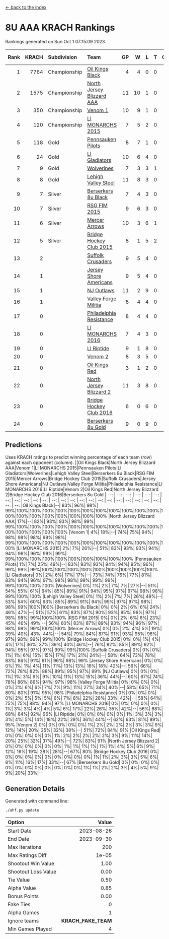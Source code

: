 [<- back to the index](readme.md)
# 8U AAA KRACH Rankings
Rankings generated on Sun Oct  1 07:15:09 2023.

Rank|KRACH|Subdivision|Team|GP|W|L|T|OTW|OTL|SoS|Exp Wins|Win Diff
---:|---:|:---|:---|---:|---:|---:|---:|---:|---:|---:|---:|---:
1|7764|Championship|[Oil Kings Black](https://gamesheetstats.com/seasons/3659/teams/140206/schedule)|4|4|0|0|0|0|320|4.8|-0.0
2|1575|Championship|[North Jersey Blizzard AAA](https://gamesheetstats.com/seasons/3659/teams/140205/schedule)|11|10|1|0|0|0|700|10.8|-0.0
3|350|Championship|[Venom 1](https://gamesheetstats.com/seasons/3659/teams/140213/schedule)|10|9|1|0|1|0|157|9.8|-0.0
4|120|Championship|[LI MONARCHS 2015](https://gamesheetstats.com/seasons/3659/teams/140198/schedule)|7|5|2|0|0|0|399|5.8|-0.0
5|118|Gold|[Pennsauken Pilots](https://gamesheetstats.com/seasons/3659/teams/140208/schedule)|8|7|1|0|0|0|45|7.8|-0.0
6|24|Gold|[LI Gladiators](https://gamesheetstats.com/seasons/3659/teams/140201/schedule)|10|6|4|0|0|0|872|6.9|0.0
7|9|Gold|[Wolverines](https://gamesheetstats.com/seasons/3659/teams/140215/schedule)|7|3|3|1|0|0|33|4.4|0.0
8|8|Gold|[Lehigh Valley Steel](https://gamesheetstats.com/seasons/3659/teams/140197/schedule)|11|8|3|0|1|0|32|8.9|0.0
9|7|Silver|[Berserkers 8u Black](https://gamesheetstats.com/seasons/3659/teams/140192/schedule)|7|4|3|0|0|0|61|4.9|0.0
10|7|Silver|[RSG FIM 2015](https://gamesheetstats.com/seasons/3659/teams/140210/schedule)|9|6|3|0|0|1|15|6.9|0.0
11|6|Silver|[Mercer Arrows](https://gamesheetstats.com/seasons/3659/teams/140202/schedule)|10|3|6|1|0|0|222|4.4|0.0
12|5|Silver|[Bridge Hockey Club 2015](https://gamesheetstats.com/seasons/3659/teams/140194/schedule)|8|1|5|2|0|1|406|2.9|0.0
13|2||[Suffolk Crusaders](https://gamesheetstats.com/seasons/3659/teams/140211/schedule)|9|5|4|0|0|0|5|5.9|0.0
14|1||[Jersey Shore Americans](https://gamesheetstats.com/seasons/3659/teams/140196/schedule)|9|5|4|0|0|0|4|5.9|0.0
15|1||[NJ Outlaws](https://gamesheetstats.com/seasons/3659/teams/140203/schedule)|11|2|9|0|0|0|812|2.9|0.0
16|1||[Valley Forge Militia](https://gamesheetstats.com/seasons/3659/teams/140212/schedule)|8|4|4|0|0|0|41|4.9|0.0
17|0||[Philadelphia Resistance](https://gamesheetstats.com/seasons/3659/teams/140209/schedule)|8|4|4|0|0|0|41|4.9|0.0
18|0||[LI MONARCHS 2016](https://gamesheetstats.com/seasons/3659/teams/140199/schedule)|7|4|3|0|0|0|1|4.9|0.0
19|0||[LI Riptide](https://gamesheetstats.com/seasons/3659/teams/140200/schedule)|9|1|8|0|0|0|1141|1.9|0.0
20|0||[Venom 2](https://gamesheetstats.com/seasons/3659/teams/140214/schedule)|8|3|5|0|0|0|1|3.9|0.0
21|0||[Oil Kings Red](https://gamesheetstats.com/seasons/3659/teams/140207/schedule)|3|1|2|0|0|0|0|1.9|0.0
22|0||[North Jersey Blizzard 2](https://gamesheetstats.com/seasons/3659/teams/140204/schedule)|11|3|8|0|0|0|1|3.9|0.0
23|0||[Bridge Hockey Club 2016](https://gamesheetstats.com/seasons/3659/teams/140195/schedule)|6|0|6|0|0|0|2|0.9|0.0
24|0||[Berserkers 8u Gold](https://gamesheetstats.com/seasons/3659/teams/140193/schedule)|9|0|9|0|0|0|0|0.9|0.0

## Predictions
Uses KRACH ratings to predict winning percentage of each team (row) against each opponent (column).
||Oil Kings Black|North Jersey Blizzard AAA|Venom 1|LI MONARCHS 2015|Pennsauken Pilots|LI Gladiators|Wolverines|Lehigh Valley Steel|Berserkers 8u Black|RSG FIM 2015|Mercer Arrows|Bridge Hockey Club 2015|Suffolk Crusaders|Jersey Shore Americans|NJ Outlaws|Valley Forge Militia|Philadelphia Resistance|LI MONARCHS 2016|LI Riptide|Venom 2|Oil Kings Red|North Jersey Blizzard 2|Bridge Hockey Club 2016|Berserkers 8u Gold
| --: | --: | --: | --: | --: | --: | --: | --: | --: | --: | --: | --: | --: | --: | --: | --: | --: | --: | --: | --: | --: | --: | --: | --: | --: 
|Oil Kings Black|--| 83%| 96%| 98%| 99%|100%|100%|100%|100%|100%|100%|100%|100%|100%|100%|100%|100%|100%|100%|100%|100%|100%|100%|100%
|North Jersey Blizzard AAA| 17%|--| 82%| 93%| 93%| 98%| 99%| 99%|100%|100%|100%|100%|100%|100%|100%|100%|100%|100%|100%|100%|100%|100%|100%|100%
|Venom 1|  4%| 18%|--| 74%| 75%| 94%| 98%| 98%| 98%| 98%| 98%| 99%|100%|100%|100%|100%|100%|100%|100%|100%|100%|100%|100%|100%
|LI MONARCHS 2015|  2%|  7%| 26%|--| 51%| 83%| 93%| 93%| 94%| 94%| 96%| 96%| 99%| 99%| 99%|100%|100%|100%|100%|100%|100%|100%|100%|100%
|Pennsauken Pilots|  1%|  7%| 25%| 49%|--| 83%| 93%| 93%| 94%| 94%| 95%| 96%| 99%| 99%| 99%|100%|100%|100%|100%|100%|100%|100%|100%|100%
|LI Gladiators|  0%|  2%|  6%| 17%| 17%|--| 73%| 74%| 76%| 77%| 81%| 83%| 94%| 96%| 97%| 98%| 98%| 99%| 99%| 99%| 99%|100%|100%|100%
|Wolverines|  0%|  1%|  2%|  7%|  7%| 27%|--| 51%| 54%| 55%| 61%| 64%| 85%| 89%| 91%| 94%| 95%| 97%| 97%| 98%| 98%| 99%|100%|100%
|Lehigh Valley Steel|  0%|  1%|  2%|  7%|  7%| 26%| 49%|--| 53%| 54%| 60%| 63%| 85%| 89%| 91%| 94%| 95%| 97%| 97%| 98%| 98%| 99%|100%|100%
|Berserkers 8u Black|  0%|  0%|  2%|  6%|  6%| 24%| 46%| 47%|--| 51%| 57%| 61%| 83%| 87%| 90%| 93%| 95%| 96%| 97%| 98%| 98%| 99%|100%|100%
|RSG FIM 2015|  0%|  0%|  2%|  6%|  6%| 23%| 45%| 46%| 49%|--| 56%| 60%| 83%| 87%| 89%| 93%| 94%| 96%| 97%| 98%| 98%| 99%|100%|100%
|Mercer Arrows|  0%|  0%|  2%|  4%|  5%| 19%| 39%| 40%| 43%| 44%|--| 54%| 79%| 84%| 87%| 91%| 93%| 95%| 96%| 97%| 98%| 99%| 99%|100%
|Bridge Hockey Club 2015|  0%|  0%|  1%|  4%|  4%| 17%| 36%| 37%| 39%| 40%| 46%|--| 76%| 82%| 85%| 89%| 92%| 94%| 95%| 97%| 97%| 99%| 99%|100%
|Suffolk Crusaders|  0%|  0%|  0%|  1%|  1%|  6%| 15%| 15%| 17%| 17%| 21%| 24%|--| 58%| 64%| 73%| 78%| 83%| 86%| 91%| 91%| 96%| 98%| 99%
|Jersey Shore Americans|  0%|  0%|  0%|  1%|  1%|  4%| 11%| 11%| 13%| 13%| 16%| 18%| 42%|--| 56%| 66%| 72%| 78%| 82%| 88%| 89%| 95%| 97%| 99%
|NJ Outlaws|  0%|  0%|  0%|  1%|  1%|  3%|  9%|  9%| 10%| 11%| 13%| 15%| 36%| 44%|--| 60%| 67%| 74%| 78%| 86%| 86%| 94%| 97%| 98%
|Valley Forge Militia|  0%|  0%|  0%|  0%|  0%|  2%|  6%|  6%|  7%|  7%|  9%| 11%| 27%| 34%| 40%|--| 58%| 65%| 71%| 80%| 80%| 91%| 95%| 98%
|Philadelphia Resistance|  0%|  0%|  0%|  0%|  0%|  2%|  5%|  5%|  5%|  6%|  7%|  8%| 22%| 28%| 33%| 42%|--| 58%| 64%| 75%| 75%| 88%| 94%| 97%
|LI MONARCHS 2016|  0%|  0%|  0%|  0%|  0%|  1%|  3%|  3%|  4%|  4%|  5%|  6%| 17%| 22%| 26%| 35%| 42%|--| 56%| 68%| 68%| 84%| 92%| 96%
|LI Riptide|  0%|  0%|  0%|  0%|  0%|  1%|  3%|  3%|  3%|  3%|  4%|  5%| 14%| 18%| 22%| 29%| 36%| 44%|--| 62%| 63%| 81%| 89%| 95%
|Venom 2|  0%|  0%|  0%|  0%|  0%|  1%|  2%|  2%|  2%|  2%|  3%|  3%|  9%| 12%| 14%| 20%| 25%| 32%| 38%|--| 51%| 72%| 84%| 91%
|Oil Kings Red|  0%|  0%|  0%|  0%|  0%|  1%|  2%|  2%|  2%|  2%|  2%|  3%|  9%| 11%| 14%| 20%| 25%| 32%| 37%| 49%|--| 72%| 83%| 91%
|North Jersey Blizzard 2|  0%|  0%|  0%|  0%|  0%|  0%|  1%|  1%|  1%|  1%|  1%|  1%|  4%|  5%|  6%|  9%| 12%| 16%| 19%| 28%| 28%|--| 67%| 80%
|Bridge Hockey Club 2016|  0%|  0%|  0%|  0%|  0%|  0%|  0%|  0%|  0%|  0%|  1%|  1%|  2%|  3%|  3%|  5%|  6%|  8%| 11%| 16%| 17%| 33%|--| 67%
|Berserkers 8u Gold|  0%|  0%|  0%|  0%|  0%|  0%|  0%|  0%|  0%|  0%|  0%|  0%|  1%|  1%|  2%|  2%|  3%|  4%|  5%|  9%|  9%| 20%| 33%|--

## Generation Details

Generated with command line:
```
./ahf.py update
```

| Option | Value |
| :----- | ----: |
| Start Date | 2023-08-26 |
| End Date | 2023-09-30 |
| Max Iterations | 200 |
| Max Ratings Diff | 1e-05 |
| Shootout Win Value | 1.00 |
| Shootout Loss Value | 0.00 |
| Tie Value | 0.50 |
| Alpha Value | 0.85 |
| Bonus Points | 0.00 |
| Fake Ties | 0 |
| Alpha Games | 1 |
| Ignore teams | __KRACH_FAKE_TEAM__ |
| Min Games Played | 4 |

